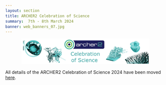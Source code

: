 ```yaml
---
layout: section
title: ARCHER2 Celebration of Science 
summary:  7th - 8th March 2024
banner: web_banners_07.jpg
---
```


<p align="center">
<a href="./">
<img src="./img/240307-celebration-of-science.jpg"  alt="Celebration of Science" style="width: 80%"></a>
</p>

All details of the ARCHER2 Celebration of Science 2024 have been moved [here](./).